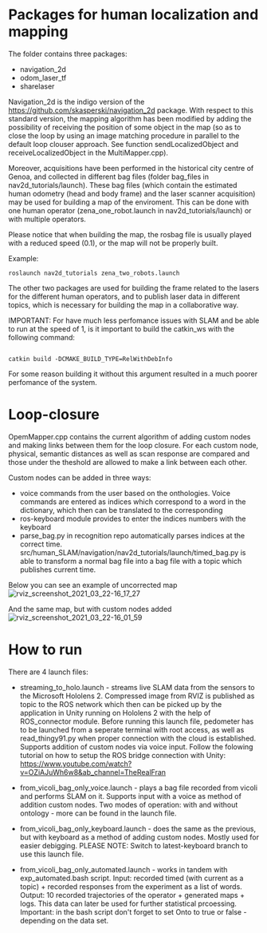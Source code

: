 # Packages for human localization and mapping

The folder contains three packages:
  - navigation_2d
  - odom_laser_tf
  - sharelaser
  
Navigation_2d is the indigo version of the https://github.com/skasperski/navigation_2d package. With respect to this standard version, the mapping algorithm has been modified by adding the possibility of receiving the position of some object in the map (so as to close the loop by using an image matching procedure in parallel to the default loop clouser approach. See function sendLocalizedObject and receiveLocalizedObject in the MultiMapper.cpp).

Moreover, acquisitions have been performed in the historical city centre of Genoa, and collected in different bag files (folder bag_files in nav2d_tutorials/launch). These bag files (which contain the estimated human odometry (head and body frame) and the laser scanner acquisition) may be used for building a map of the enviroment. This can be done with one human operator (zena_one_robot.launch in nav2d_tutorials/launch) or with multiple operators. 

Please notice that when building the map, the rosbag file is usually played with a reduced speed (0.1), or the map will not be properly built.

Example:

```
roslaunch nav2d_tutorials zena_two_robots.launch
```

The other two packages are used for building the frame related to the lasers for the different human operators, and to publish laser data in different topics, which is necessary for building the map in a collaborative way.
 
   
IMPORTANT:
For have much less perfomance issues with SLAM and be able to run at the speed of 1, is it important to build the catkin_ws with the following command:

```

catkin build -DCMAKE_BUILD_TYPE=RelWithDebInfo
```

For some reason building it without this argument resulted in a much poorer perfomance of the system.



# Loop-closure 

OpemMapper.cpp contains the current algorithm of adding custom nodes and making links between them for the loop closure. For each custom node, physical, semantic distances as well as scan response are compared and those under the theshold are allowed to make a link between each other.

Custom nodes can be added in three ways:
  - voice commands from the user based on the onthologies. Voice commands are entered as indices which correspond to a word in the dictionary, which then can be translated to the corresponding
  - ros-keyboard module provides to enter the indices numbers with the keyboard
  - parse_bag.py in recognition repo automatically parses indices at the correct time. src/human_SLAM/navigation/nav2d_tutorials/launch/timed_bag.py is able to transform a normal bag file into a bag file with a topic which publishes current time.

Below you can see an example of uncorrected map
 ![rviz_screenshot_2021_03_22-16_17_27](https://user-images.githubusercontent.com/47984690/151000981-27b0c87c-28db-4c3c-83b8-962b0c2ec5ac.png)



And the same map, but with custom nodes added
![rviz_screenshot_2021_03_22-16_01_59](https://user-images.githubusercontent.com/47984690/151001082-22c1f839-e311-412e-a8bc-a2d47d5e2e4e.png)



# How to run

There are 4 launch files: 
   - streaming_to_holo.launch - streams live SLAM data from the sensors to the Microsoft Hololens 2. Compressed image from RVIZ is published as 
 topic to the ROS network which then can be picked up by the application in Unity running on Hololens 2 with the help of ROS_connector module. Before running this launch file, pedometer has to be launched from a seperate terminal with root access, as well as read_thingy91.py when proper connection with the cloud is established. Supports addition of custom nodes via voice input. Follow the folowing tutorial on how to setup the ROS bridge connection with Unity: https://www.youtube.com/watch?v=OZiAJuWh6w8&ab_channel=TheRealFran
 
   - from_vicoli_bag_only_voice.launch - plays a bag file recorded from vicoli and performs SLAM on it. Supports input with a voice as method of addition custom nodes. Two modes of operation: with and without ontology - more can be found in the launch file.
   - from_vicoli_bag_only_keyboard.launch - does the same as the previous, but with keyboard as a method of adding custom nodes. Mostly used for easier debigging. PLEASE NOTE: Switch to latest-keyboard branch to use this launch file.
   - from_vicoli_bag_only_automated.launch - works in tandem with exp_automated.bash script. Input: recorded timed (with current as a topic) + recorded responses from the experiment as a list of words. Output: 10 recorded trajectories of the operator + generated maps + logs. This data can later be used for further statistical prcoessing. Important: in the bash script don't forget to set Onto to true or false - depending on the data set. 
 





